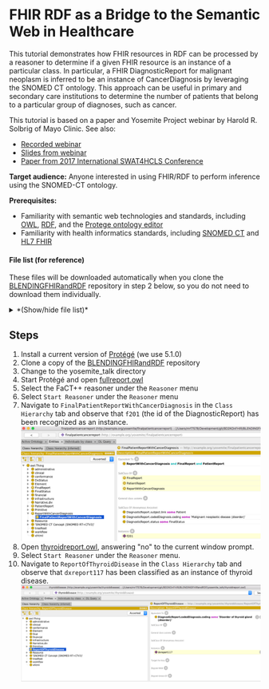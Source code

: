 # FHIR RDF as a Bridge to the Semantic Web in Healthcare

This tutorial demonstrates how FHIR resources in RDF can be processed
by a reasoner to determine if a given FHIR resource is an instance of a
particular class.  In particular, a FHIR DiagnosticReport for malignant
neoplasm is inferred to be an instance of CancerDiagnosis by leveraging
the SNOMED CT ontology.  This approach can be useful in primary and
secondary care institutions to determine the number of patients
that belong to a particular group of diagnoses, such as cancer.

This tutorial is based on a paper and Yosemite Project webinar by Harold R. Solbrig of Mayo Clinic.  See also:
* [Recorded webinar](http://yosemiteproject.org/fhir-rdf-as-a-bridge-to-the-semantic-web-in-healthcare/)
* [Slides from webinar](slides.pdf)
* [Paper from 2017 International SWAT4HCLS Conference](http://www.swat4ls.org/wp-content/uploads/2017/11/SWAT4LS-2017_paper_28.pdf)

**Target audience:** Anyone interested in using FHIR/RDF to perform inference using the SNOMED-CT ontology.

**Prerequisites:** <br>
* Familiarity with semantic web technologies and standards, including [OWL](http://www.w3.org/TR/owl-primer), [RDF](https://www.w3.org/TR/rdf11-primer/), and the [Protege ontology editor](https://protege.stanford.edu/)
* Familiarity with health informatics standards, including [SNOMED CT](https://en.wikipedia.org/wiki/SNOMED_CT) and [HL7 FHIR](https://www.hl7.org/fhir/)
  
#### File list (for reference)
These files will be downloaded automatically when you clone the 
[BLENDINGFHIRandRDF](https://github.com/BD2KOnFHIR/BLENDINGFHIRandRDF) repository in step 2 below,
so you do not need to download them individually.
<details>
  <summary>
*(Show/hide file list)*
  </summary>

##### Class definitions

* [cancerreport.owl](cancerreport.owl) -- class definition for `DiagnosticReport` having a diagnosis of [346325008: Malignant neoplastic disease](http://snomed.info/id/346325008)
* [patientreport.owl](patientreport.owl) -- class definition for `DiagnosticReport` whose subject is a reference to a fhir:Patient
* [finalreport.owl](finalreport.owl) -- class definition for `DiagnsosticReport` whose status meets a local definition of "finalized"
* [finalreport_data.owl](finalreport_data.owl) -- class definition for `DiagnosticReport` whose stats **text** matches what we think counts as "finalized"
* [fullreport.owl](fullreport.owl) -- class definition for a finalized `DiagnosticReport` on a patient with a cancer diagnosis
* [thyroidreport.owl](thyroidreport.owl) -- class definition for `DiagnosticReport` having a diagnosis of [14304000: Disorder of thyroid gland (disorder)](http://snomed.info/id/14304000)

##### Instance data

* [diagnosticreport-example-f201-brainct.ttl](diagnosticreport-example-f201-brainct.ttl)
* [diagnosticreport-example-thyroidtumor.ttl](diagnosticreport-example-thyroidtumor.ttl)
* [imagingstudy-example-xr.ttl](imagingstudy-example-xr.ttl)
* [imagingstudy-example-xr-mod.ttl](imagingstudy-example-xr_mod.ttl) -- Imaging study w/ sample laterailty transformation

##### Ontologies / vocabularies

* [codesystem-diagnostic-report-status.owl](codesystem-diagnostic-report-status.owl) -- proposed OWL representation of the `DiagnosticReport.status` code system
* [fhir.ttl](fhir.ttl) -- FHIR Metadata vocabulary with offending `xsd:date`, `xsd:time`, `xsd:base64Binary` and `fhir:xhtml` data types changed to `xsd:dateTime` and `xsd:string`
* [w5.ttl](w5.ttl) -- local copy of the FHIR 5 W's ontology
* [snomed_cancer_subset.ttl](snomed_cancer_subset.ttl) -- an OWL representation of the transitive closure and neighborhood of concepts:
  * [18834000: Malignant tumor if craniopharyngeal duct (disorder)](http://snomed.info/id/188340000)
  * [394914008: Radiology - speciality (qualifier value)](http://snomed.info/id/394914008)
  * [429858000: Computed tomography of head and neck (procedure)](http://snomed.info/id/429858000)
     see [SNOMED_CT directory](SNOMED_CT) for description of how this was generated
* [snomed_thyroid_subset.ttl](snomed_thyroid_subset.ttl) -- An OWL representation of the transitive closure of:
    * [394914008:  Radiology - specialty (qualifier value)](http://snomed.info/id/394914008)
    * [429858000:  Computed tomography of head and neck (procedure)](http://snomed.info/id/429858000)
    * [363346000:  Malignant neoplastic disease (disorder)](http://snomed.info/id/363346000)
    * [363698007:  Finding site (attribute)](http://snomed.info/id/363698007)
    * [170784008:  Entire left lobe of thyroid gland (body structure)](http://snomed.info/id/170784008)
    * [14304000:  Disorder of thyroid gland (disorder)](http://snomed.info/id/14304000)
    
    see [SNOMED_CT directory](SNOMED_CT) for description of how this was generated
	
	
##### Misc.

* [catalog-v001.xml](catalog-v001.xml) -- XML catalog used by Protégé.  This causes all references to be resolved locally
* [catalog-v001.backup.xml](catalog-v001.backup.xml) -- Backup copy of XML catalog as Protégé tends to scribble on these things if you so much
as look at it crosseyed
</details>


## Steps
  
1. Install a current version of [Protégé](https://protege.stanford.edu) (we use 5.1.0)
2. Clone a copy of the [BLENDINGFHIRandRDF](https://github.com/BD2KOnFHIR/BLENDINGFHIRandRDF) repository
3. Change to the yosemite_talk directory
3. Start Protégé and open [fullreport.owl](fullreport.owl)
4. Select the FaCT++ reasoner under the `Reasoner` menu
5. Select `Start Reasoner` under the `Reasoner` menu
6. Navigate to `FinalPatientReportWithCancerDiagnosis` in the `Class Hierarchy` tab and observe that `f201` (the id of the DiagnosticReport) has been recognized as an instance.
![Class Hierarchy Tab](images/img1.png)
7. Open [thyroidreport.owl](thyroidreport.owl), answering "no" to the current window prompt.
8. Select `Start Reasoner` under the `Reasoner` menu.
9. Navigate to `ReportOfThyroidDisease` in the `Class Hierarchy` tab and observe that `dxreport117` has been classified
as an instance of thyroid disease.
![Class Hierarchy Tab](images/img2.png)

